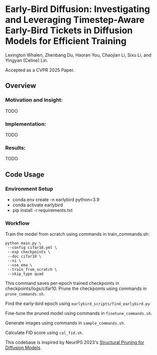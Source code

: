# Early-Bird Diffusion: Investigating and Leveraging Timestep-Aware Early-Bird Tickets in Diffusion Models for Efficient Training
Lexington Whalen, Zhenbang Du, Haoran You, Chaojian Li, Sixu Li, and Yingyan (Celine) Lin.

Accepted as a CVPR 2025 Paper.

## Overview
### Motivation and Insight: 
TODO
### Implementation: 
TODO
### Results: 
TODO

## Code Usage
### Environment Setup
- conda env create -n earlybird python=3.9
- conda activate earlybird
- pip install -r requirements.txt

### Workflow
Train the model from scratch using commands in train_commands.sh:
```
python main.py \
 --config cifar10.yml \
 --exp checkpoints \
 --doc cifar10 \
 --ni \
 --use_ema \
 --train_from_scratch \
 --skip_type quad
```

This command saves per-epoch trained checkpoints in checkpoints/logs/cifar10.
Prune the checkpoints using commands in `prune_commands.sh`.

Find the early-bird epoch using `earlybird_scripts/find_earlybird.py`

Fine-tune the pruned model using commands in `finetune_commands.sh`.

Generate images using commands in `sample_commands.sh`.

Calculate FID score using `cal_fid.sh`.


This codebase is inspired by NeurIPS 2023's [Structural Pruning for Diffusion Models](https://arxiv.org/pdf/2305.10924).